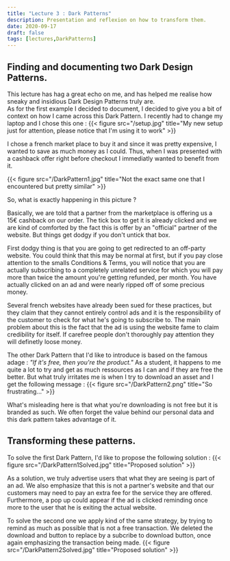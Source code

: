 ```yaml
---
title: "Lecture 3 : Dark Patterns"
description: Presentation and reflexion on how to transform them.
date: 2020-09-17
draft: false
tags: [lectures,DarkPatterns]
---
```


## Finding and documenting two Dark Design Patterns.

This lecture has hag a great echo on me, and has helped me realise how sneaky and insidious Dark Design Patterns truly are.   
As for the first example I decided to document, I decided to give you a bit of context on how I came across this Dark Pattern. I recently had to change my laptop and I chose this one : 
{{< figure src="/setup.jpg" title="My new setup just for attention, please notice that I'm using it to work" >}} 

I chose a french market place to buy it and since it was pretty expensive, I wanted to save as much money as I could. Thus, when I was presented with a cashback offer right before checkout I immediatly wanted to benefit from it.

{{< figure src="/DarkPattern1.jpg" title="Not the exact same one that I encountered but pretty similar" >}} 

So, what is exactly happening in this picture ?
   

Basically, we are told that a partner from the marketplace is offering us a 15€ cashback on our order. The tick box to get it is already clicked and we are kind of comforted by the fact this is offer by an "official" partner of the website. But things get dodgy if you don't untick that box.

First dodgy thing is that you are going to get redirected to an off-party website. You could think that this may be normal at first, but if you pay close attention to the smalls Conditions & Terms, you will notice that you are actually subscribing to a completely unrelated service for which you will pay more than twice the amount you're getting refunded, per month. You have actually clicked on an ad and were nearly ripped off of some precious money.

Several french websites have already been sued for these practices, but they claim that they cannot entirely control ads and it is the responsibility of the customer to check for what he's going to subscribe to. The main problem about this is the fact that the ad is using the website fame to claim credibility for itself. If carefree people don't thoroughly pay attention they will definetly loose money.   
   


The other Dark Pattern that I'd like to introduce is based on the famous adage : *"If it's free, then you're the product."*
As a student, it happens to me quite a lot to try and get as much ressources as I can and if they are free the better. But what truly irritates me is when I try to download an asset and I get the following message : 
{{< figure src="/DarkPattern2.png" title="So frustrating..." >}} 

What's misleading here is that what you're downloading is not free but it is branded as such. We often forget the value behind our personal data and this dark pattern takes advantage of it.

## Transforming these patterns.

To solve the first Dark Pattern, I'd like to propose the following solution :
{{< figure src="/DarkPattern1Solved.jpg" title="Proposed solution" >}} 

As a solution, we truly advertise users that what they are seeing is part of an ad. We also emphasize that this is not a partner's website and that our customers may need to pay an extra fee for the service they are offered. Furthermore, a pop up could appear if the ad is clicked reminding once more to the user that he is exiting the actual website.

To solve the second one we apply kind of the same strategy, by trying to remind as much as possible that is not a free transaction. We deleted the download and button to replace by a subcribe to download button, once again emphasizing the transaction being made.
{{< figure src="/DarkPattern2Solved.jpg" title="Proposed solution" >}} 